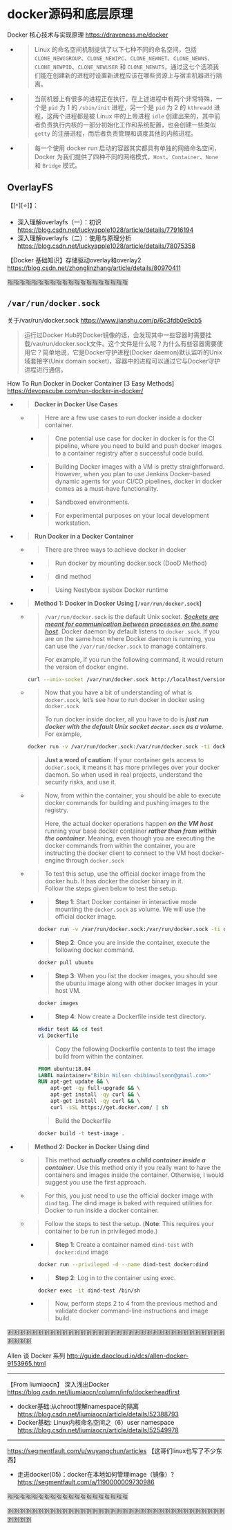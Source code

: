 # docker源码和底层原理

Docker 核心技术与实现原理 https://draveness.me/docker
- > Linux 的命名空间机制提供了以下七种不同的命名空间，包括 `CLONE_NEWCGROUP`、`CLONE_NEWIPC`、`CLONE_NEWNET`、`CLONE_NEWNS`、`CLONE_NEWPID`、`CLONE_NEWUSER` 和 `CLONE_NEWUTS`，通过这七个选项我们能在创建新的进程时设置新进程应该在哪些资源上与宿主机器进行隔离。
- > 当前机器上有很多的进程正在执行，在上述进程中有两个非常特殊，一个是 `pid` 为 1 的 `/sbin/init` 进程，另一个是 `pid` 为 2 的 `kthreadd` 进程，这两个进程都是被 Linux 中的上帝进程 `idle` 创建出来的，其中前者负责执行内核的一部分初始化工作和系统配置，也会创建一些类似 `getty` 的注册进程，而后者负责管理和调度其他的内核进程。
- > 每一个使用 docker run 启动的容器其实都具有单独的网络命名空间，Docker 为我们提供了四种不同的网络模式，`Host`、`Container`、`None` 和 `Bridge` 模式。

## OverlayFS

【[`*`][:star:]】：
- 深入理解overlayfs（一）：初识 https://blog.csdn.net/luckyapple1028/article/details/77916194
- 深入理解overlayfs（二）：使用与原理分析 https://blog.csdn.net/luckyapple1028/article/details/78075358

【Docker 基础知识】存储驱动overlay和overlay2 https://blog.csdn.net/zhonglinzhang/article/details/80970411

:u6307::u6307::u6307::u6307::u6307::u6307::u6307::u6307::u6307::u6307::u6307::u6307::u6307::u6307::u6307::u6307::u6307::u6307::u6307::u6307:

## `/var/run/docker.sock`

关于/var/run/docker.sock https://www.jianshu.com/p/6c3fdb0e9cb5
> 运行过Docker Hub的Docker镜像的话，会发现其中一些容器时需要挂载/var/run/docker.sock文件。这个文件是什么呢？为什么有些容器需要使用它？简单地说，它是Docker守护进程(Docker daemon)默认监听的Unix域套接字(Unix domain socket)，容器中的进程可以通过它与Docker守护进程进行通信。

How To Run Docker in Docker Container [3 Easy Methods] https://devopscube.com/run-docker-in-docker/
- > **Docker in Docker Use Cases**
  * > Here are a few use cases to run docker inside a docker container.
    + > One potential use case for docker in docker is for the CI pipeline, where you need to build and push docker images to a container registry after a successful code build.
    + > Building Docker images with a VM is pretty straightforward. However, when you plan to use Jenkins Docker-based dynamic agents for your CI/CD pipelines, docker in docker comes as a must-have functionality.
    + > Sandboxed environments.
    + > For experimental purposes on your local development workstation.
- > **Run Docker in a Docker Container**
  * > There are three ways to achieve docker in docker
    + > Run docker by mounting docker.sock (DooD Method)
    + > dind method
    + > Using Nestybox sysbox Docker runtime
- > **Method 1: Docker in Docker Using [`/var/run/docker.sock`]**
  * > `/var/run/docker.sock` is the default Unix socket. ***<ins>Sockets are meant for communication between processes on the same host</ins>***. Docker daemon by default listens to `docker.sock`. If you are on the same host where Docker daemon is running, you can use the `/var/run/docker.sock` to manage containers.
    >
    > For example, if you run the following command, it would return the version of docker engine.
    ```sh
    curl --unix-socket /var/run/docker.sock http://localhost/version
    ```
  * > Now that you have a bit of understanding of what is `docker.sock`, let’s see how to run docker in docker using `docker.sock`
    > 
    > To run docker inside docker, all you have to do is ***just run docker with the default Unix socket `docker.sock` as a volume***. For example,
    ```sh
    docker run -v /var/run/docker.sock:/var/run/docker.sock -ti docker
    ```
    > **Just a word of caution**: If your container gets access to `docker.sock`, it means it has more privileges over your docker daemon. So when used in real projects, understand the security risks, and use it.
  * > Now, from within the container, you should be able to execute docker commands for building and pushing images to the registry.
    >
    > Here, the actual docker operations happen ***on the VM host*** running your base docker container ***rather than from within the container***. Meaning, even though you are executing the docker commands from within the container, you are instructing the docker client to connect to the VM host docker-engine through `docker.sock`
  * > To test this setup, use the official docker image from the docker hub. It has docker the docker binary in it. <br> Follow the steps given below to test the setup.
    + > **Step 1**: Start Docker container in interactive mode mounting the `docker.sock` as volume. We will use the official docker image.
      ```sh
      docker run -v /var/run/docker.sock:/var/run/docker.sock -ti docker
      ```
    + > **Step 2**: Once you are inside the container, execute the following docker command.
      ```sh
      docker pull ubuntu
      ```
    + > **Step 3**: When you list the docker images, you should see the ubuntu image along with other docker images in your host VM.
      ```sh
      docker images
      ```
    + > **Step 4**: Now create a Dockerfile inside test directory.
      ```sh
      mkdir test && cd test
      vi Dockerfile
      ```
      > Copy the following Dockerfile contents to test the image build from within the container.
      ```Dockerfile
      FROM ubuntu:18.04
      LABEL maintainer="Bibin Wilson <bibinwilsonn@gmail.com>"
      RUN apt-get update && \
          apt-get -qy full-upgrade && \
          apt-get install -qy curl && \
          apt-get install -qy curl && \
          curl -sSL https://get.docker.com/ | sh
      ```
      > Build the Dockerfile
      ```sh
      docker build -t test-image .
      ```
- > **Method 2: Docker in Docker Using dind**
  * > This method ***actually creates a child container inside a container***. Use this method only if you really want to have the containers and images inside the container. Otherwise, I would suggest you use the first approach.
  * > For this, you just need to use the official docker image with `dind` tag. The dind image is baked with required utilities for Docker to run inside a docker container.
  * > Follow the steps to test the setup. (**Note**: This requires your container to be run in privileged mode.)
    + > **Step 1**: Create a container named `dind-test` with `docker:dind` image
      ```sh
      docker run --privileged -d --name dind-test docker:dind
      ```
    + > **Step 2**: Log in to the container using exec.
      ```sh
      docker exec -it dind-test /bin/sh
      ```
    + > Now, perform steps 2 to 4 from the previous method and validate docker command-line instructions and image build.

:u5272::u5272::u5272::u5272::u5272::u5272::u5272::u5272::u5272::u5272::u5272::u5272::u5272::u5272::u5272::u5272::u5272::u5272::u5272::u5272::u5272::u5272::u5272::u5272::u5272::u5272::u5272::u5272::u5272::u5272::u5272::u5272::u5272::u5272::u5272::u5272::u5272::u5272::u5272::u5272:

Allen 谈 Docker 系列 http://guide.daocloud.io/dcs/allen-docker-9153965.html

----------------------------------------------------------------------------------------------------

【From liumiaocn】 深入浅出Docker https://blog.csdn.net/liumiaocn/column/info/dockerheadfirst
- docker基础:从chroot理解namespace的隔离 https://blog.csdn.net/liumiaocn/article/details/52388793
- Docker基础: Linux内核命名空间之（6）user namespace https://blog.csdn.net/liumiaocn/article/details/52549978

----------------------------------------------------------------------------------------------------

https://segmentfault.com/u/wuyangchun/articles 【这哥们linux也写了不少东西】
- 走进docker(05)：docker在本地如何管理image（镜像）? https://segmentfault.com/a/1190000009730986

:u6307::u6307::u6307::u6307::u6307::u6307::u6307::u6307::u6307::u6307::u6307::u6307::u6307::u6307::u6307::u6307::u6307::u6307::u6307::u6307:

:u5272::u5272::u5272::u5272::u5272::u5272::u5272::u5272::u5272::u5272::u5272::u5272::u5272::u5272::u5272::u5272::u5272::u5272::u5272::u5272::u5272::u5272::u5272::u5272::u5272::u5272::u5272::u5272::u5272::u5272::u5272::u5272::u5272::u5272::u5272::u5272::u5272::u5272::u5272::u5272:
